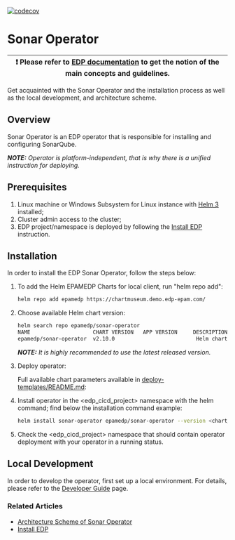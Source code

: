 [![codecov](https://codecov.io/gh/epam/edp-sonar-operator/branch/master/graph/badge.svg?token=ILSDY1GF7W)](https://codecov.io/gh/epam/edp-sonar-operator)

# Sonar Operator

| :heavy_exclamation_mark: Please refer to [EDP documentation](https://epam.github.io/edp-install/) to get the notion of the main concepts and guidelines. |
| --- |

Get acquainted with the Sonar Operator and the installation process as well as the local development, and architecture scheme.

## Overview

Sonar Operator is an EDP operator that is responsible for installing and configuring SonarQube.

_**NOTE:** Operator is platform-independent, that is why there is a unified instruction for deploying._

## Prerequisites

1. Linux machine or Windows Subsystem for Linux instance with [Helm 3](https://helm.sh/docs/intro/install/) installed;
2. Cluster admin access to the cluster;
3. EDP project/namespace is deployed by following the [Install EDP](https://epam.github.io/edp-install/operator-guide/install-edp/) instruction.

## Installation

In order to install the EDP Sonar Operator, follow the steps below:

1. To add the Helm EPAMEDP Charts for local client, run "helm repo add":

     ```bash
     helm repo add epamedp https://chartmuseum.demo.edp-epam.com/
     ```

2. Choose available Helm chart version:

     ```bash
     helm search repo epamedp/sonar-operator
     NAME                    CHART VERSION   APP VERSION     DESCRIPTION
     epamedp/sonar-operator  v2.10.0                          Helm chart for Golang application/service deplo...
     ```

    _**NOTE:** It is highly recommended to use the latest released version._

3. Deploy operator:

    Full available chart parameters available in [deploy-templates/README.md](deploy-templates/README.md):

4. Install operator in the <edp_cicd_project> namespace with the helm command; find below the installation command example:

    ```bash
    helm install sonar-operator epamedp/sonar-operator --version <chart_version> --namespace <edp_cicd_project> --set name=sonar-operator --set global.edpName=<edp_cicd_project> --set global.platform=<platform_type> --set global.dnsWildCard=<cluster_DNS_wildcard>
    ```

5. Check the <edp_cicd_project> namespace that should contain operator deployment with your operator in a running status.

## Local Development

In order to develop the operator, first set up a local environment. For details, please refer to the [Developer Guide](https://epam.github.io/edp-install/developer-guide/local-development/) page.

### Related Articles

- [Architecture Scheme of Sonar Operator](docs/arch.md)
- [Install EDP](https://epam.github.io/edp-install/operator-guide/install-edp/)
